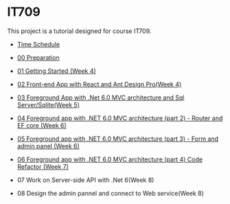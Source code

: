 # IT709

This project is a tutorial designed for course IT709.

- [Time Schedule](TIMESCHEDULE.md)

- [00 Preparation](https://github.com/jayinvers/IT709/blob/main/Tutorials/00_preparation.md)
- [01 Getting Started (Week 4)](https://github.com/jayinvers/IT709/blob/main/Tutorials/01_getting_started.md)
- [02 Front-end App with React and Ant Design Pro(Week 4)](Tutorials/02_frontend_with_react_antd_pro.md)
- [03 Foreground App with .Net 6.0 MVC architecture and Sql Server/Sqlite(Week 5)](Tutorials/03_foreground_app_with_net_6_mvc_architecture_and_sql_server_sqlite.md)
- [04 Foreground app with .NET 6.0 MVC architecture (part 2) - Router and EF core (Week 6)](Tutorials/04_foreground_app_with_net_6_mvc_architecture_router_ef_core.md)
- [05 Foreground app with .NET 6.0 MVC architecture (part 3) - Form and admin panel (Week 6)](Tutorials/05_foreground_app_with_net_6_mvc_architecture_form.md)
- [06 Foreground app with .NET 6.0 MVC architecture (part 4) Code Refactor (Week 7)](Tutorials/06_foreground_app_with_net_6_mvc_architecture_code_refactor.md)
- 07 Work on Server-side API with .Net 6(Week 8)
- 08 Design the admin pannel and connect to Web service(Week 8)
